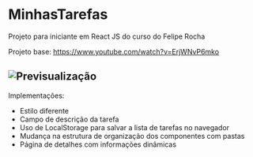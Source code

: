 # MinhasTarefas
Projeto para iniciante em React JS do curso do Felipe Rocha

Projeto base: https://www.youtube.com/watch?v=ErjWNvP6mko

![Previsualização](https://i.imgur.com/QqORxBc.png)
---
Implementações:
- Estilo diferente
- Campo de descrição da tarefa
- Uso de LocalStorage para salvar a lista de tarefas no navegador
- Mudança na estrutura de organização dos componentes com pastas
- Página de detalhes com informações dinâmicas

